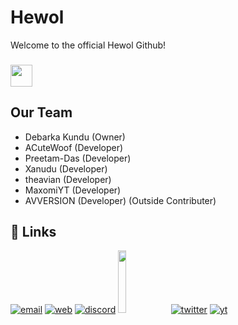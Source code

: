 # Hewol
Welcome to the official Hewol Github!
### <img height="35" src="https://komarev.com/ghpvc/?username=hewol&style=for-the-badge&color=blue"  />
## Our Team
* Debarka Kundu (Owner)
* ACuteWoof (Developer)
* Preetam-Das (Developer)
* Xanudu (Developer)
* theavian (Developer)
* MaxomiYT (Developer)
* AVVERSION (Developer) (Outside Contributer)

## 🔗 Links
[![email](https://img.shields.io/badge/✉️Email-0A66C2?style=for-the-badge&l)](mailto:hewol@proton.me)
[![web](https://img.shields.io/badge/🌐Website-grey?style=for-the-badge&logo=website&logoColor=white)](https://hewol.github.io/)
[![discord](https://img.shields.io/badge/Discord-7289da?style=for-the-badge&logo=Discord&logoColor=white)](https://discord.gg/haTmcAtKCP)
<a href="https://bmc.link/hewol"><img src="https://www.buymeacoffee.com/assets/img/custom_images/orange_img.png"  width="16%"></a>
[![twitter](https://img.shields.io/badge/twitter-1DA1F2?style=for-the-badge&logo=twitter&logoColor=white)](https://twitter.com/hewolSP)
[![yt](https://img.shields.io/badge/youtube-FF0000?style=for-the-badge&logo=youtube&logoColor=white)](https://www.youtube.com/@Hewol)


